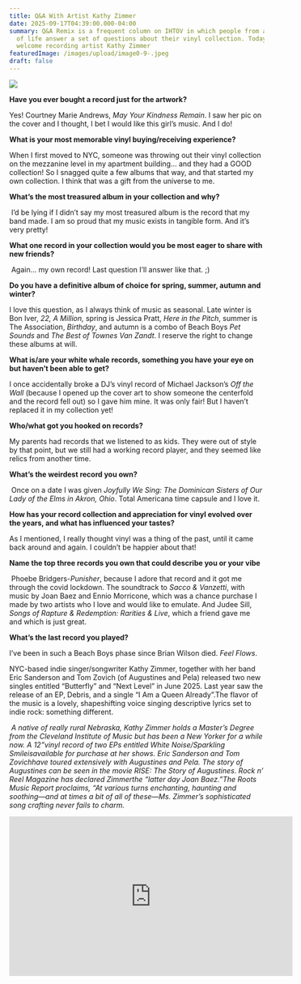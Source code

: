 ```yaml
---
title: Q&A With Artist Kathy Zimmer
date: 2025-09-17T04:39:00.000-04:00
summary: Q&A Remix is a frequent column on IHTOV in which people from all walks
  of life answer a set of questions about their vinyl collection. Today we
  welcome recording artist Kathy Zimmer
featuredImage: /images/upload/image0-9-.jpeg
draft: false
---
```

![](/images/upload/image0-9-.jpeg)

**Have you ever bought a record just for the artwork?** 

Yes! Courtney Marie Andrews, *May Your Kindness Remain*. I saw her pic on the cover and I thought, I bet I would like this girl’s music. And I do! 

**What is your most memorable vinyl buying/receiving experience?** 

When I first moved to NYC, someone was throwing out their vinyl collection on the mezzanine level in my apartment building… and they had a GOOD collection! So I snagged quite a few albums that way, and that started my own collection. I think that was a gift from the universe to me.

**What’s the most treasured album in your collection and why?**

 I’d be lying if I didn’t say my most treasured album is the record that my band made. I am so proud that my music exists in tangible form. And it’s very pretty!

**What one record in your collection would you be most eager to share with new friends?**

 Again… my own record! Last question I’ll answer like that. ;) 

**Do you have a definitive album of choice for spring, summer, autumn and winter?** 

I love this question, as I always think of music as seasonal. Late winter is Bon Iver, *22, A Million,* spring is Jessica Pratt, *Here in the Pitch*, summer is The Association, *Birthday*, and autumn is a combo of Beach Boys *Pet Sounds* and *The Best of Townes Van Zandt*. I reserve the right to change these albums at will. 

**What is/are your white whale records, something you have your eye on but haven’t been able to get?** 

I once accidentally broke a DJ’s vinyl record of Michael Jackson’s *Off the Wall* (because I opened up the cover art to show someone the centerfold and the record fell out) so I gave him mine. It was only fair! But I haven’t replaced it in my collection yet! 

**Who/what got you hooked on records?** 

My parents had records that we listened to as kids. They were out of style by that point, but we still had a working record player, and they seemed like relics from another time. 

**What’s the weirdest record you own?**

 Once on a date I was given *Joyfully We Sing: The Dominican Sisters of Our Lady of the Elms in Akron, Ohio*. Total Americana time capsule and I love it. 

**How has your record collection and appreciation for vinyl evolved over the years, and what has influenced your tastes?** 

As I mentioned, I really thought vinyl was a thing of the past, until it came back around and again. I couldn’t be happier about that! 

**Name the top three records you own that could describe you or your vibe**

 Phoebe Bridgers-*Punisher*, because I adore that record and it got me through the covid lockdown. The soundtrack to *Sacco & Vanzetti*, with music by Joan Baez and Ennio Morricone, which was a chance purchase I made by two artists who I love and would like to emulate. And Judee Sill, *Songs of Rapture & Redemption: Rarities & Live*, which a friend gave me and which is just great.

**What’s the last record you played?** 

I’ve been in such a Beach Boys phase since Brian Wilson died. *Feel Flows*.

NYC-based indie singer/songwriter Kathy Zimmer, together with her band Eric Sanderson and Tom Zovich (of Augustines and Pela) released two new singles entitled “Butterfly” and “Next Level” in June 2025. Last year saw the release of an EP, Debris, and a single “I Am a Queen Already”.The flavor of the music is a lovely, shapeshifting voice singing descriptive lyrics set to indie rock: something different.

 *A native of really rural Nebraska, Kathy Zimmer holds a Master’s Degree from the Cleveland Institute of Music but has been a New Yorker for a while now. A 12”vinyl record of two EPs entitled White Noise/Sparkling Smileisavailable for purchase at her shows. Eric Sanderson and Tom Zovichhave toured extensively with Augustines and Pela. The story of Augustines can be seen in the movie RISE: The Story of Augustines. Rock n’ Reel Magazine has declared Zimmerthe “latter day Joan Baez.”The Roots Music Report proclaims, “At various turns enchanting, haunting and soothing—and at times a bit of all of these—Ms. Zimmer’s sophisticated song crafting never fails to charm.*



*<iframe width="560" height="315" src="https://www.youtube.com/embed/Bkok2IfJrmc?si=WlyZI_4WtxXKHtil" title="YouTube video player" frameborder="0" allow="accelerometer; autoplay; clipboard-write; encrypted-media; gyroscope; picture-in-picture; web-share" referrerpolicy="strict-origin-when-cross-origin" allowfullscreen></iframe>*
